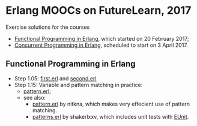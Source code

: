 # Erlang MOOCs on FutureLearn, 2017

Exercise solutions for the courses

* [Functional Programming in Erlang](https://www.futurelearn.com/courses/functional-programming-erlang), which started on 20 February 2017;
* [Concurrent Programming in Erlang](https://www.futurelearn.com/courses/concurrent-programming-erlang), scheduled to start on 3 April 2017.

## Functional Programming in Erlang

* Step 1.05: [first.erl](first.erl) and [second.erl](second.erl)
* Step 1.15: Variable and pattern matching in practice:
    * [pattern.erl](pattern.erl);
    * see also:
        * [pattern.erl](https://github.com/nitkna/erlang-practise/blob/master/pattern.erl) by nitkna, which makes very effecient use of pattern matching.
        * [patterns.erl](https://gist.github.com/shakerlxxv/c4ce9ba760c68582da8c98b19b410cf1) by shakerlxxv, which includes unit tests with [EUnit](http://erlang.org/doc/apps/eunit/chapter.html).


